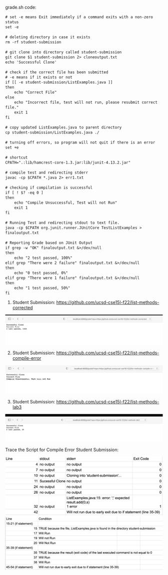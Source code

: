 grade.sh code: 

```
# set -e means Exit immediately if a command exits with a non-zero status 
set -e

# deleting directory in case it exists
rm -rf student-submission

# git clone into directory called student-submission 
git clone $1 student-submission 2> cloneoutput.txt
echo 'Successful Clone'

# check if the correct file has been submitted 
# -e means if it exists or not 
if [[ -e student-submission/ListExamples.java ]]
then
    echo "Correct File"
else 
    echo "Incorrect file, test will not run, please resubmit correct file."
    exit 1
fi 

# copy updated ListExamples.java to parent directory 
cp student-submission/ListExamples.java ./ 

# turning off errors, so program will not quit if there is an error
set +e 

# shortcut
CPATH=".:lib/hamcrest-core-1.3.jar:lib/junit-4.13.2.jar" 

# compile test and redirecting stderr 
javac -cp $CPATH *.java 2> err1.txt  

# checking if compilation is successful 
if [ ! $? -eq 0 ]
then
    echo "Compile Unsuccessful, Test will not Run"
    exit 1
fi 

# Running Test and redirecting stdout to text file. 
java -cp $CPATH org.junit.runner.JUnitCore TestListExamples > finaloutput.txt 

# Reporting Grade based on JUnit Output 
if grep -w "OK" finaloutput.txt &>/dev/null
then
    echo "2 test passed, 100%"
elif grep "There were 2 failure" finaloutput.txt &>/dev/null
then
    echo "0 test passed, 0%"
elif grep "There were 1 failure" finaloutput.txt &>/dev/null 
then
    echo "1 test passed, 50%" 
fi
``` 

1. Student Submission: https://github.com/ucsd-cse15l-f22/list-methods-corrected 

![image1](images/week-9-lab-report-image1.png)

2. Student Submission: https://github.com/ucsd-cse15l-f22/list-methods-compile-error 

![image2](images/week-9-lab-report-image2.png)

3. Student Submission: https://github.com/ucsd-cse15l-f22/list-methods-lab3

![images3](images/week-9-lab-report-image3.png)

Trace the Script for Compile Error Student Submission:

![image4](images/week-9-lab-report-image4.png)
![image5](images/week-9-lab-report-image5.png)



